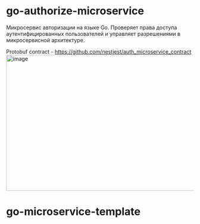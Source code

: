 # go-authorize-microservice

Микросервис авторизации на языке Go. Проверяет права доступа аутентифицированных пользователей и управляет разрешениями в микросервисной архитектуре.

Protobuf contract - https://github.com/nestjest/auth_microservice_contract
<img width="640" height="365" alt="image" src="https://github.com/user-attachments/assets/097e84bd-bfee-4310-8e3e-56ef7167f61a" />
# go-microservice-template
